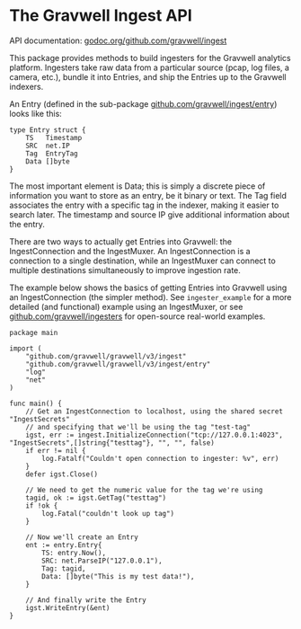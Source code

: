 # The Gravwell Ingest API

API documentation: [godoc.org/github.com/gravwell/ingest](https://godoc.org/github.com/gravwell/ingest)

This package provides methods to build ingesters for the Gravwell analytics platform. Ingesters take raw data from a particular source (pcap, log files, a camera, etc.), bundle it into Entries, and ship the Entries up to the Gravwell indexers.

An Entry (defined in the sub-package [github.com/gravwell/ingest/entry](https://godoc.org/github.com/gravwell/ingest/entry)) looks like this:

	type Entry struct {
	    TS   Timestamp
	    SRC  net.IP
	    Tag  EntryTag
	    Data []byte
	}

The most important element is Data; this is simply a discrete piece of information you want to store as an entry, be it binary or text. The Tag field associates the entry with a specific tag in the indexer, making it easier to search later. The timestamp and source IP give additional information about the entry.

There are two ways to actually get Entries into Gravwell: the IngestConnection and the IngestMuxer. An IngestConnection is a connection to a single destination, while an IngestMuxer can connect to multiple destinations simultaneously to improve ingestion rate.

The example below shows the basics of getting Entries into Gravwell using an IngestConnection (the simpler method). See `ingester_example` for a more detailed (and functional) example using an IngestMuxer, or see [github.com/gravwell/ingesters](https://github.com/gravwell/ingesters) for open-source real-world examples.

	package main
	
	import (
		"github.com/gravwell/gravwell/v3/ingest"
		"github.com/gravwell/gravwell/v3/ingest/entry"
		"log"
		"net"
	)
	
	func main() {
		// Get an IngestConnection to localhost, using the shared secret "IngestSecrets"
		// and specifying that we'll be using the tag "test-tag"
		igst, err := ingest.InitializeConnection("tcp://127.0.0.1:4023", "IngestSecrets",[]string{"testtag"}, "", "", false)
		if err != nil {
			log.Fatalf("Couldn't open connection to ingester: %v", err)
		}
		defer igst.Close()
	
		// We need to get the numeric value for the tag we're using
		tagid, ok := igst.GetTag("testtag")
		if !ok {
			log.Fatal("couldn't look up tag")
		}
	
		// Now we'll create an Entry
		ent := entry.Entry{
			TS: entry.Now(),
			SRC: net.ParseIP("127.0.0.1"),
			Tag: tagid,
			Data: []byte("This is my test data!"),
		}
	
		// And finally write the Entry
		igst.WriteEntry(&ent)
	}
